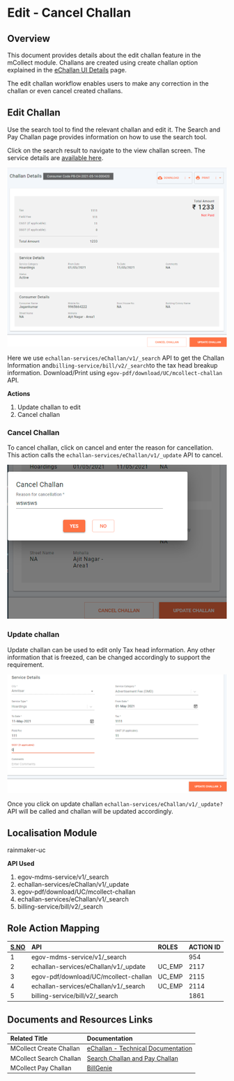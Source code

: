 # Edit - Cancel Challan

## Overview

This document provides details about the edit challan feature in the mCollect module. Challans are created using create challan option explained in the [eChallan UI Details](./) page.

The edit challan workflow enables users to make any correction in the challan or even cancel created challans. 

## Edit Challan

Use the search tool to find the relevant challan and edit it. The Search and Pay Challan page provides information on how to use the search tool.  

Click on the search result to navigate to the view challan screen. The service details are [available here](https://github.com/egovernments/frontend/blob/39ffbeb4f5446bbb08729e9ce6cf0d519f2f748c/web/rainmaker/dev-packages/egov-uc-dev/src/ui-config/screens/specs/uc/search-preview.js).

![](../../../.gitbook/assets/image-20210514-103550.png)

Here we use `echallan-services/eChallan/v1/_search` API to get the Challan Information and`billing-service/bill/v2/_search`to the tax head breakup information. Download/Print using `egov-pdf/download/UC/mcollect-challan` API.

**Actions**

1. Update challan to edit
2. Cancel challan

### **Cancel Challan**

To cancel challan, click on cancel and enter the reason for cancellation. This action calls the `echallan-services/eChallan/v1/_update` API to cancel.

![](../../../.gitbook/assets/image-20210514-105626.png)

### **Update challan**

Update challan can be used to edit only Tax head information. Any other information that is freezed, can be changed accordingly to support the requirement.

![](../../../.gitbook/assets/image-20210514-104431.png)

Once you click on update challan `echallan-services/eChallan/v1/_update?` API will be called and challan will be updated accordingly.

## **Localisation Module**

rainmaker-uc

**API Used** 

1. egov-mdms-service/v1/\_search
2. echallan-services/eChallan/v1/\_update
3. egov-pdf/download/UC/mcollect-challan
4. echallan-services/eChallan/v1/\_search
5. billing-service/bill/v2/\_search

## **Role Action Mapping**

| [**S.NO**](http://s.no/) | **API** | **ROLES** | **ACTION ID** |
| :--- | :--- | :--- | :--- |
| 1 | egov-mdms-service/v1/\_search |   | 954 |
| 2 | echallan-services/eChallan/v1/\_update | UC\_EMP | 2117 |
| 3 | egov-pdf/download/UC/mcollect-challan | UC\_EMP | 2115 |
| 4 | echallan-services/eChallan/v1/\_search | UC\_EMP | 2114 |
| 5 | billing-service/bill/v2/\_search |  | 1861 |

## **Documents and Resources Links**

| **Related Title** | **Documentation** |
| :--- | :--- |
| MCollect Create Challan | [eChallan - Technical Documentation](./) |
| MCollect Search Challan | [Search Challan and Pay Challan](https://digit-discuss.atlassian.net/wiki/spaces/DD/pages/1598160959/Search+Challan+and+Pay+Challan) |
| MCollect Pay Challan | [BillGenie](https://digit-discuss.atlassian.net/wiki/spaces/EGR/pages/436502610/BillGenie) |


